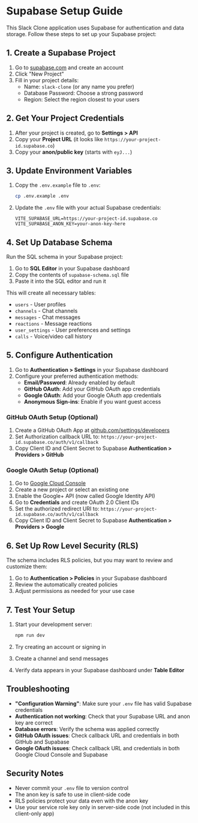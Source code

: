 # Supabase Setup Guide

This Slack Clone application uses Supabase for authentication and data storage. Follow these steps to set up your Supabase project:

## 1. Create a Supabase Project

1. Go to [supabase.com](https://supabase.com) and create an account
2. Click "New Project" 
3. Fill in your project details:
   - Name: `slack-clone` (or any name you prefer)
   - Database Password: Choose a strong password
   - Region: Select the region closest to your users

## 2. Get Your Project Credentials

1. After your project is created, go to **Settings > API**
2. Copy your **Project URL** (it looks like `https://your-project-id.supabase.co`)
3. Copy your **anon/public key** (starts with `eyJ...`)

## 3. Update Environment Variables

1. Copy the `.env.example` file to `.env`:
   ```bash
   cp .env.example .env
   ```

2. Update the `.env` file with your actual Supabase credentials:
   ```env
   VITE_SUPABASE_URL=https://your-project-id.supabase.co
   VITE_SUPABASE_ANON_KEY=your-anon-key-here
   ```

## 4. Set Up Database Schema

Run the SQL schema in your Supabase project:

1. Go to **SQL Editor** in your Supabase dashboard
2. Copy the contents of `supabase-schema.sql` file 
3. Paste it into the SQL editor and run it

This will create all necessary tables:
- `users` - User profiles
- `channels` - Chat channels
- `messages` - Chat messages  
- `reactions` - Message reactions
- `user_settings` - User preferences and settings
- `calls` - Voice/video call history

## 5. Configure Authentication

1. Go to **Authentication > Settings** in your Supabase dashboard
2. Configure your preferred authentication methods:
   - **Email/Password**: Already enabled by default
   - **GitHub OAuth**: Add your GitHub OAuth app credentials
   - **Google OAuth**: Add your Google OAuth app credentials
   - **Anonymous Sign-ins**: Enable if you want guest access

### GitHub OAuth Setup (Optional)

1. Create a GitHub OAuth App at [github.com/settings/developers](https://github.com/settings/developers)
2. Set Authorization callback URL to: `https://your-project-id.supabase.co/auth/v1/callback`
3. Copy Client ID and Client Secret to Supabase **Authentication > Providers > GitHub**

### Google OAuth Setup (Optional)

1. Go to [Google Cloud Console](https://console.cloud.google.com/)
2. Create a new project or select an existing one
3. Enable the Google+ API (now called Google Identity API)
4. Go to **Credentials** and create OAuth 2.0 Client IDs
5. Set the authorized redirect URI to: `https://your-project-id.supabase.co/auth/v1/callback`
6. Copy Client ID and Client Secret to Supabase **Authentication > Providers > Google**

## 6. Set Up Row Level Security (RLS)

The schema includes RLS policies, but you may want to review and customize them:

1. Go to **Authentication > Policies** in your Supabase dashboard
2. Review the automatically created policies
3. Adjust permissions as needed for your use case

## 7. Test Your Setup

1. Start your development server:
   ```bash
   npm run dev
   ```

2. Try creating an account or signing in
3. Create a channel and send messages
4. Verify data appears in your Supabase dashboard under **Table Editor**

## Troubleshooting

- **"Configuration Warning"**: Make sure your `.env` file has valid Supabase credentials
- **Authentication not working**: Check that your Supabase URL and anon key are correct
- **Database errors**: Verify the schema was applied correctly
- **GitHub OAuth issues**: Check callback URL and credentials in both GitHub and Supabase
- **Google OAuth issues**: Check callback URL and credentials in both Google Cloud Console and Supabase

## Security Notes

- Never commit your `.env` file to version control
- The anon key is safe to use in client-side code
- RLS policies protect your data even with the anon key
- Use your service role key only in server-side code (not included in this client-only app)